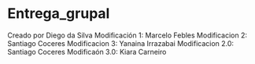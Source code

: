 # Entrega_grupal
Creado por Diego da Silva
Modificación 1: Marcelo Febles
Modificacion 2: Santiago Coceres
Modificacion 3: Yanaina Irrazabai
Modificacion 2.0: Santiago Coceres
Modificaón 3.0: Kiara Carneiro 
